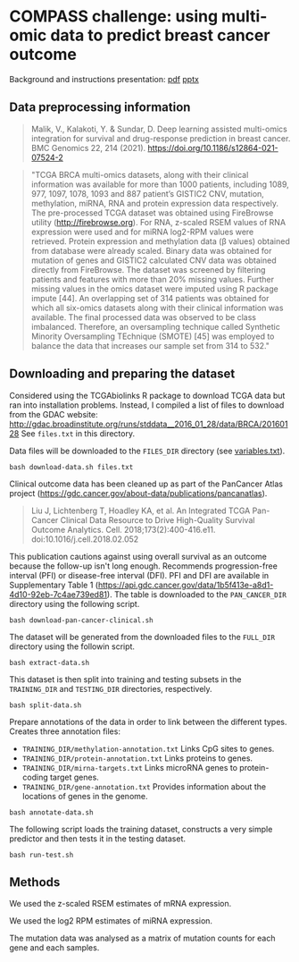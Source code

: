 # COMPASS challenge: using multi-omic data to predict breast cancer outcome

Background and instructions presentation: [pdf](slides.pdf) [pptx](slides.pptx)

## Data preprocessing information 

> Malik, V., Kalakoti, Y. & Sundar, D. Deep learning assisted
> multi-omics integration for survival and drug-response prediction in
> breast cancer. BMC Genomics 22, 214
> (2021). https://doi.org/10.1186/s12864-021-07524-2

> "TCGA BRCA multi-omics datasets, along with their clinical
> information was available for more than 1000 patients, including
> 1089, 977, 1097, 1078, 1093 and 887 patient’s GISTIC2 CNV, mutation,
> methylation, miRNA, RNA and protein expression data
> respectively. The pre-processed TCGA dataset was obtained using
> FireBrowse utility (http://firebrowse.org). For RNA, z-scaled RSEM
> values of RNA expression were used and for miRNA log2-RPM values
> were retrieved. Protein expression and methylation data (β values)
> obtained from database were already scaled. Binary data was obtained
> for mutation of genes and GISTIC2 calculated CNV data was obtained
> directly from FireBrowse. The dataset was screened by filtering
> patients and features with more than 20% missing values. Further
> missing values in the omics dataset were imputed using R package
> impute [44]. An overlapping set of 314 patients was obtained for
> which all six-omics datasets along with their clinical information
> was available. The final processed data was observed to be class
> imbalanced. Therefore, an oversampling technique called Synthetic
> Minority Oversampling TEchnique (SMOTE) [45] was employed to balance
> the data that increases our sample set from 314 to 532."

## Downloading and preparing the dataset

Considered using the TCGAbiolinks R package to download TCGA data
but ran into installation problems.
Instead, I compiled a list of files to download from the GDAC website:
http://gdac.broadinstitute.org/runs/stddata__2016_01_28/data/BRCA/20160128
See `files.txt` in this directory.

Data files will be downloaded to the `FILES_DIR` directory
(see [variables.txt](variables.txt)). 

```
bash download-data.sh files.txt
```

Clinical outcome data has been cleaned up as part of the
PanCancer Atlas project
(https://gdc.cancer.gov/about-data/publications/pancanatlas).

> Liu J, Lichtenberg T, Hoadley KA, et al. An Integrated TCGA Pan-Cancer
> Clinical Data Resource to Drive High-Quality Survival Outcome
> Analytics. Cell. 2018;173(2):400-416.e11. doi:10.1016/j.cell.2018.02.052

This publication cautions against using overall survival as an outcome
because the follow-up isn't long enough.
Recommends progression-free interval (PFI) or
disease-free interval (DFI).
PFI and DFI are available in Supplementary Table 1
(https://api.gdc.cancer.gov/data/1b5f413e-a8d1-4d10-92eb-7c4ae739ed81).
The table is downloaded to the `PAN_CANCER_DIR` directory
using the following script.

```
bash download-pan-cancer-clinical.sh
```

The dataset will be generated
from the downloaded files to the `FULL_DIR` directory
using the followin script.

```
bash extract-data.sh
```

This dataset is then split into training and testing subsets
in the `TRAINING_DIR` and `TESTING_DIR` directories, respectively.
```
bash split-data.sh
```

Prepare annotations of the data in order to link between
the different types. Creates three annotation files:
- `TRAINING_DIR/methylation-annotation.txt` Links CpG sites to genes.
- `TRAINING_DIR/protein-annotation.txt` Links proteins to genes.
- `TRAINING_DIR/mirna-targets.txt` Links microRNA genes to protein-coding target genes.
- `TRAINING_DIR/gene-annotation.txt` Provides information about the locations of genes in the genome.

```
bash annotate-data.sh
```

The following script loads the training dataset,
constructs a very simple predictor and then
tests it in the testing dataset. 
```
bash run-test.sh
```

## Methods

We used the z-scaled RSEM estimates of mRNA expression.

We used the log2 RPM estimates of miRNA expression.

The mutation data was analysed as a matrix of mutation
counts for each gene and each samples.


